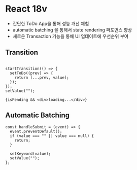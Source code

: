 # React 18v

- 간단한 ToDo App을 통해 성능 개선 체험
- automatic batching 을 통해서 state rendering 퍼포먼스 향상
- 새로운 Transaction 기능을 통해 UI 업데이트에 우선순위 부여

## Transition

```

startTransition(() => {
  setToDo((prev) => {
    return [...prev, value];
  });
});
setValue("");

{isPending && <div>loading...</div>}

```

## Automatic Batching

```
const handleSubmit = (event) => {
  event.preventDefault();
  if (value === "" || value === null) {
    return;
  }

  setKeyword(value);
  setValue("");
};

```
